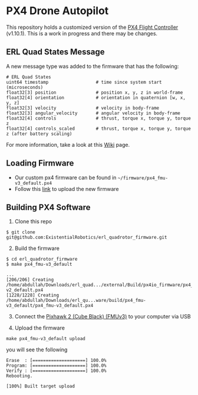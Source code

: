 # PX4 Drone Autopilot


This repository holds a customized version of the [PX4 Flight Controller](https://github.com/PX4/PX4-Autopilot) (v1.10.1). This is a work in progress and there may be changes. 



## ERL Quad States Message 
A new message type was added to the firmware that has the following: 
```
# ERL Quad States 
uint64 timestamp                  # time since system start (microseconds)
float32[3] position               # position x, y, z in world-frame 
float32[4] orientation            # orientation in quaternion [w, x, y, z]
float32[3] velocity               # velocity in body-frame 
float32[3] angular_velocity       # angular velocity in body-frame 
float32[4] controls               # thrust, torque x, torque y, torque z 
float32[4] controls_scaled        # thrust, torque x, torque y, torque z (after battery scaling) 
```

For more information, take a look at this [Wiki](https://github.com/ExistentialRobotics/erl_quadrotor_firmware/wiki/Custom-Message) page. 

## Loading Firmware 
* Our custom px4 firmware can be found in ```~/firmware/px4_fmu-v3_default.px4```
* Follow this [link](https://docs.px4.io/main/en/config/firmware.html) to upload the new firmware 


## Building PX4 Software

1. Clone this repo 
```
$ git clone git@github.com:ExistentialRobotics/erl_quadrotor_firmware.git
```
2. Build the firmware 
```
$ cd erl_quadrotor_firmware
$ make px4_fmu-v3_default 
```
```
...
[206/206] Creating /home/abdullah/Downloads/erl_quad.../external/Build/px4io_firmware/px4_io-v2_default.px4
[1228/1228] Creating /home/abdullah/Downloads/erl_qu...ware/build/px4_fmu-v3_default/px4_fmu-v3_default.px4
```
3. Connect the [Pixhawk 2 (Cube Black) (FMUv3)](https://docs.px4.io/main/en/flight_controller/pixhawk-2.html) to your computer via USB

4. Upload the firmware 
```
make px4_fmu-v3_default upload 
```
you will see the following
```
Erase  : [====================] 100.0%
Program: [====================] 100.0%
Verify : [====================] 100.0%
Rebooting.

[100%] Built target upload
```
